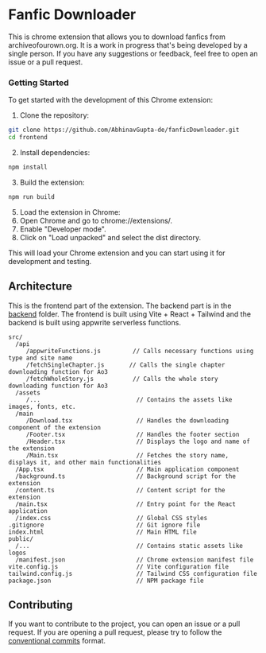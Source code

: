 # Fanfic Downloader

This is chrome extension that allows you to download fanfics from archiveofourown.org. It is a work in progress that's being developed by a single person. If you have any suggestions or feedback, feel free to open an issue or a pull request.

### Getting Started

To get started with the development of this Chrome extension:

1. Clone the repository:

```bash
git clone https://github.com/AbhinavGupta-de/fanficDownloader.git
cd frontend
```

2. Install dependencies:

```bash
npm install
```

3. Build the extension:

```bash
npm run build
```

5. Load the extension in Chrome:
6. Open Chrome and go to chrome://extensions/.
7. Enable "Developer mode".
8. Click on "Load unpacked" and select the dist directory.

This will load your Chrome extension and you can start using it for development and testing.

## Architecture

This is the frontend part of the extension. The backend part is in the [backend](../backend) folder. The frontend is built using Vite + React + Tailwind and the backend is built using appwrite serverless functions.

```
src/
  /api
     /appwriteFunctions.js         // Calls necessary functions using type and site name
     /fetchSingleChapter.js       // Calls the single chapter downloading function for Ao3
     /fetchWholeStory.js           // Calls the whole story downloading function for Ao3
  /assets
     /...                           // Contains the assets like images, fonts, etc.
  /main
     /Download.tsx                  // Handles the downloading component of the extension
     /Footer.tsx                    // Handles the footer section
     /Header.tsx                    // Displays the logo and name of the extension
     /Main.tsx                      // Fetches the story name, displays it, and other main functionalities
  /App.tsx                          // Main application component
  /background.ts                    // Background script for the extension
  /content.ts                       // Content script for the extension
  /main.tsx                         // Entry point for the React application
  /index.css                        // Global CSS styles
.gitignore                          // Git ignore file
index.html                          // Main HTML file
public/
  /...                              // Contains static assets like logos
  /manifest.json                    // Chrome extension manifest file
vite.config.js                      // Vite configuration file
tailwind.config.js                  // Tailwind CSS configuration file
package.json                        // NPM package file
```

## Contributing

If you want to contribute to the project, you can open an issue or a pull request. If you are opening a pull request, please try to follow the [conventional commits](https://www.conventionalcommits.org/en/v1.0.0/) format.
